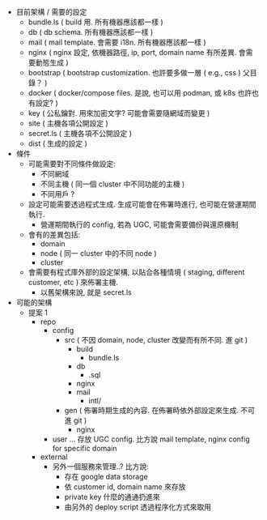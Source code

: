  - 目前架構 / 需要的設定
   - bundle.ls ( build 用. 所有機器應該都一樣 )
   - db        ( db schema. 所有機器應該都一樣 )
   - mail      ( mail template. 會需要 i18n. 所有機器應該都一樣 )
   - nginx     ( nginx 設定, 依機器路徑, ip, port, domain name 有所差異. 會需要動態生成 )
   - bootstrap ( bootstrap customization. 也許要多做一層 ( e.g., css ) 父目錄？ )
   - docker    ( docker/compose files. 是說, 也可以用 podman, 或 k8s 也許也有設定? )
   - key       ( 公私鑰對. 用來加密文字? 可能會需要隨網域而變更 )
   - site      ( 主機各項公開設定   )
   - secret.ls ( 主機各項不公開設定 )
   - dist      ( 生成的設定 )
 - 條件
   - 可能需要對不同條件做設定:
     - 不同網域
     - 不同主機 ( 同一個 cluster 中不同功能的主機 )
     - 不同用戶 ?
   - 設定可能需要透過程式生成. 生成可能會在佈署時進行, 也可能在營運期間執行.
     - 營運期間執行的 config, 若為 UGC, 可能會需要備份與還原機制
   - 會有的差異包括:
     - domain
     - node ( 同一 cluster 中的不同 node )
     - cluster 
   - 會需要有程式庫外部的設定架構, 以貼合各種情境 ( staging, different customer, etc ) 來佈署主機.
     - 以舊架構來說, 就是 secret.ls
 - 可能的架構 
   - 提案 1
     - repo 
       - config
         - src ( 不因 domain, node, cluster 改變而有所不同. 進 git )
           - build
             - bundle.ls
           - db
             - <purpose>.sql
           - nginx
           - mail
             - intl/<locale>
         - gen ( 佈署時期生成的內容. 在佈署時依外部設定來生成. 不可進 git )
           - nginx
       - user ... 存放 UGC config. 比方說 mail template, nginx config for specific domain
     - external
       - 另外一個服務來管理..? 比方說:
         - 存在 google data storage 
         - 依 customer id, domain name 來存放
         - private key 什麼的通通扔進來
         - 由另外的 deploy script 透過程序化方式來取用
